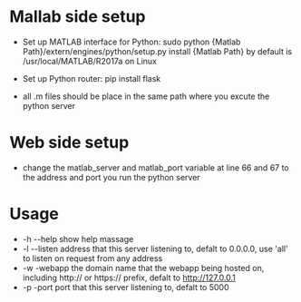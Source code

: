 # Mallab side setup

- Set up MATLAB interface for Python:
	sudo python {Matlab Path}/extern/engines/python/setup.py install
	{Matlab Path} by default is /usr/local/MATLAB/R2017a on Linux
- Set up Python router:
	pip install flask

- all .m files should be place in the same path where you excute the python server


# Web side setup

- change the matlab_server and matlab_port variable at line 66 and 67 to the address and port you run the python server

# Usage

- -h --help	show help massage
- -l --listen	address that this server listening to, defalt to 0.0.0.0, use 'all' to listen on request from any address
- -w -webapp	the domain name that the webapp being hosted on, including http:// or https:// prefix, defalt to http://127.0.0.1
- -p -port	port that this server listening to, defalt to 5000